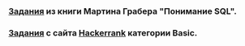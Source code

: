 ### [Задания](src/UnderstandingSQL.md.sql) из книги Мартина Грабера "Понимание SQL".  
  
### [Задания](src/hackerrank-basics.md) с сайта [Hackerrank](https://www.hackerrank.com/domains/sql/select) категории Basic.  